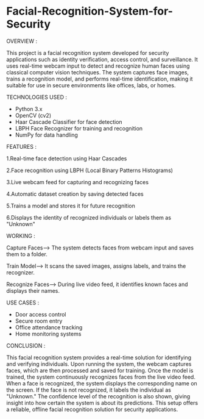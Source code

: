 # Facial-Recognition-System-for-Security

OVERVIEW :

This project is a facial recognition system developed for security applications such as identity verification, access control, and surveillance. It uses real-time webcam input to detect and recognize human faces using classical computer vision techniques.
The system captures face images, trains a recognition model, and performs real-time identification, making it suitable for use in secure environments like offices, labs, or homes.

TECHNOLOGIES USED :

- Python 3.x
- OpenCV (cv2)
- Haar Cascade Classifier for face detection
- LBPH Face Recognizer for training and recognition
- NumPy for data handling

FEATURES :

1.Real-time face detection using Haar Cascades

2.Face recognition using LBPH (Local Binary Patterns Histograms)

3.Live webcam feed for capturing and recognizing faces

4.Automatic dataset creation by saving detected faces

5.Trains a model and stores it for future recognition

6.Displays the identity of recognized individuals or labels them as "Unknown"


WORKING :

Capture Faces--> The system detects faces from webcam input and saves them to a folder.

Train Model--> It scans the saved images, assigns labels, and trains the recognizer.

Recognize Faces--> During live video feed, it identifies known faces and displays their names.


USE CASES :

- Door access control
- Secure room entry
- Office attendance tracking
- Home monitoring systems


CONCLUSION :

This facial recognition system provides a real-time solution for identifying and verifying individuals. Upon running the system, the webcam captures faces, which are then processed and saved for training. Once the model is trained, the system continuously recognizes faces from the live video feed. When a face is recognized, the system displays the corresponding name on the screen. If the face is not recognized, it labels the individual as "Unknown." The confidence level of the recognition is also shown, giving insight into how certain the system is about its predictions. This setup offers a reliable, offline facial recognition solution for security applications.



















